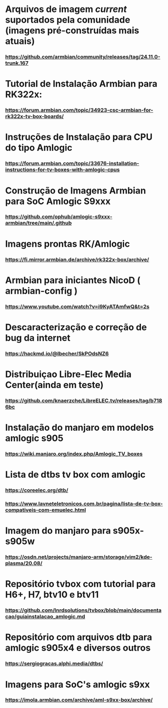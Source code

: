 # Arquivos de imagem _current_ suportados pela comunidade (imagens pré-construídas mais atuais)
### https://github.com/armbian/community/releases/tag/24.11.0-trunk.167
# Tutorial de Instalação Armbian para RK322x:
### https://forum.armbian.com/topic/34923-csc-armbian-for-rk322x-tv-box-boards/
# Instruções de Instalação para CPU do tipo Amlogic
### https://forum.armbian.com/topic/33676-installation-instructions-for-tv-boxes-with-amlogic-cpus
# Construção de Imagens Armbian para SoC Amlogic S9xxx
### https://github.com/ophub/amlogic-s9xxx-armbian/tree/main/.github
# Imagens prontas RK/Amlogic 
### https://fi.mirror.armbian.de/archive/rk322x-box/archive/
# Armbian para iniciantes NicoD ( armbian-config )
### https://www.youtube.com/watch?v=i9KyATAmfwQ&t=2s
# Descaracterização e correção de bug da internet
### https://hackmd.io/@lbecher/SkPOdsNZ6
# Distribuiçao Libre-Elec Media Center(ainda em teste)
### https://github.com/knaerzche/LibreELEC.tv/releases/tag/b7186bc
# Instalação do manjaro em modelos amlogic s905
### https://wiki.manjaro.org/index.php/Amlogic_TV_boxes
# Lista de dtbs tv box com amlogic
### https://coreelec.org/dtb/
### https://www.lavneteletronicos.com.br/pagina/lista-de-tv-box-compativeis-com-emuelec.html
# Imagem do manjaro para s905x-s905w
### https://osdn.net/projects/manjaro-arm/storage/vim2/kde-plasma/20.08/
# Repositório tvbox com tutorial para H6+, H7, btv10 e btv11
### https://github.com/lnrdsolutions/tvbox/blob/main/documentacao/guiainstalacao_amlogic.md
# Repositório com arquivos dtb para amlogic s905x4 e diversos outros
### https://sergiogracas.alphi.media/dtbs/
# Imagens para SoC's amlogic s9xx
### https://imola.armbian.com/archive/aml-s9xx-box/archive/
